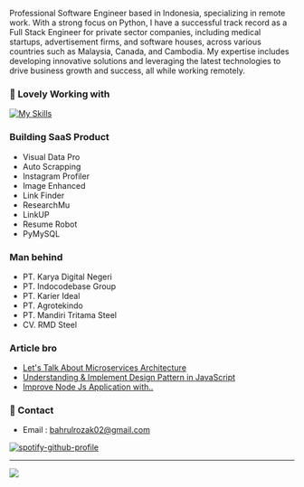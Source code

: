 <p> Professional Software Engineer based in Indonesia, specializing in remote work. With a strong focus on Python, I have a successful track record as a Full Stack Engineer for private sector companies, including medical startups, advertisement firms, and software houses, across various countries such as Malaysia, Canada, and Cambodia. My expertise includes developing innovative solutions and leveraging the latest technologies to drive business growth and success, all while working remotely.
</p>

### 🚀 Lovely Working with
[![My Skills](https://skillicons.dev/icons?i=html,css&theme=dark)](https://skillicons.dev)

### Building SaaS Product
- Visual Data Pro
- Auto Scrapping
- Instagram Profiler
- Image Enhanced
- Link Finder
- ResearchMu
- LinkUP
- Resume Robot
- PyMySQL

### Man behind 
- PT. Karya Digital Negeri
- PT. Indocodebase Group
- PT. Karier Ideal
- PT. Agrotekindo
- PT. Mandiri Tritama Steel
- CV. RMD Steel

### Article bro
- [Let's Talk About Microservices Architecture](https://medium.com/@bahrulrozak/lets-talk-about-microservices-architecture-f38eee796001)
- [Understanding & Implement Design Pattern in JavaScript](https://medium.com/@bahrulrozak/understanding-and-implementing-design-patterns-in-javascript-16551e3ae2aa)
- [Improve Node Js Application with..](https://medium.com/@bahrulrozak/implementation-of-clustering-techniques-to-improve-node-js-application-performance-85aa75255a17)

### 🧭 Contact
- Email : bahrulrozak02@gmail.com

[![spotify-github-profile](https://spotify-github-profile.vercel.app/api/view?uid=y815lrm95x23ga03elyv3x2jc&cover_image=true&theme=novatorem&show_offline=false&background_color=121212&interchange=false&bar_color=53b14f&bar_color_cover=false)](https://github.com/kittinan/spotify-github-profile)

---
[![](https://visitcount.itsvg.in/api?id=Bahrul-Rozak&icon=0&color=0)](https://visitcount.itsvg.in)

<!-- Proudly created with GPRM ( https://gprm.itsvg.in ) -->


